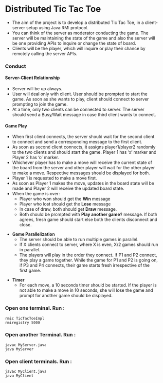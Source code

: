 # Distributed Tic Tac Toe
- The aim of the project is to develop a distributed Tic Tac Toe, in a client-server setup using Java RMI protocol.
- You can think of the server as moderator conducting the game. The server will be maintaining the state of the game and also the server will be one providing APIs to inquire or change the state of board.
- Clients will be the player, which will inquire or play their chance by remotely calling the server APIs.

### Conduct
#### Server-Client Relationship
- Server will be up always.
- User will deal only with client. User should be prompted to start the game. As soon as she wants to play, client should connect to server prompting to join the game.
- At a time, only two clients can be connected to server. The server should send a Busy/Wait message in case third client wants to connect. 

#### Game Play
- When first client connects, the server should wait for the second client to connect and send a corresponding message to the first client.
- As soon as second client connects, it assigns player1/player2 randomly to the two clients and should start the game. Player 1 has ‘x’ marker and Player 2 has ‘o’ marker.
- Whichever player has to make a move will receive the current state of the board from the server and other player will wait for the other player to make a move. Respective messages should be displayed for both.
- Player 1 is requested to make a move first.
- As soon as Player 1 makes the move, updates in the board state will be made and Player 2 will receive the updated board state.
- When the game is over:
    - Player who won should get the **Win** message
    - Player who lost should get the **Lose** message
    - In case of draw, both should get **Draw** message.
    - Both should be prompted with **Play another game?** message. If both agrees, fresh game should start else both the clients disconnect and close.
* **Game Parallelization**
    * The server should be able to run multiple games in parallel.
    * If X clients connect to server, where X is even, X/2 games should run in parallel.
    * The players will play in the order they connect. If P1 and P2 connect, they play a game together. While the game for P1 and P2 is going on, if P3 and P4 connects, their game starts fresh irrespective of the first game.
- **Timer**
    * For each move, a 10 seconds timer should be started. If the player is not able to make a move in 10 seconds, she will lose the game and prompt for another game should be displayed.

### Open one terminal. Run :
    rmic TicTacToeImpl
    rmiregistry 5000

### Open another Terminal. Run :
    javac MyServer.java
    java MyServer

### Open client terminals. Run :
    javac MyClient.java
    java MyClient 